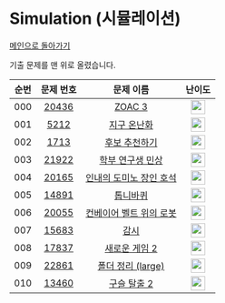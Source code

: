 # Simulation (시뮬레이션)

[메인으로 돌아가기](https://github.com/Alom-codingTest/codingTest-25-1)

기출 문제를 맨 위로 올렸습니다.

| 순번  |                                   문제 번호                                   |                                       문제 이름                                       |                                        난이도                                         |
|:---:|:-------------------------------------------------------------------------:|:---------------------------------------------------------------------------------:|:----------------------------------------------------------------------------------:|
| 000 | <a href="https://www.acmicpc.net/problem/20436" target="_blank">20436</a> |    <a href="https://www.acmicpc.net/problem/20436" target="_blank">ZOAC 3</a>     | <img height="25px" width="25px" src="https://static.solved.ac/tier_small/7.svg"/>  ||
| 001 |  <a href="https://www.acmicpc.net/problem/5212" target="_blank">5212</a>  |     <a href="https://www.acmicpc.net/problem/5212" target="_blank">지구 온난화</a>     | <img height="25px" width="25px" src="https://static.solved.ac/tier_small/9.svg"/>  ||
| 002 |  <a href="https://www.acmicpc.net/problem/1713" target="_blank">1713</a>  |    <a href="https://www.acmicpc.net/problem/1713" target="_blank">후보 추천하기</a>     | <img height="25px" width="25px" src="https://static.solved.ac/tier_small/10.svg"/> ||
| 003 | <a href="https://www.acmicpc.net/problem/21922" target="_blank">21922</a> |   <a href="https://www.acmicpc.net/problem/21922" target="_blank">학부 연구생 민상</a>   | <img height="25px" width="25px" src="https://static.solved.ac/tier_small/11.svg"/> ||
| 004 | <a href="https://www.acmicpc.net/problem/20165" target="_blank">20165</a> | <a href="https://www.acmicpc.net/problem/20165" target="_blank">인내의 도미노 장인 호석</a> | <img height="25px" width="25px" src="https://static.solved.ac/tier_small/11.svg"/> |<a href="./../../solution/simulation/20165" target="_blank">바로 가기</a>|
| 005 | <a href="https://www.acmicpc.net/problem/14891" target="_blank">14891</a> |     <a href="https://www.acmicpc.net/problem/14891" target="_blank">톱니바퀴</a>      | <img height="25px" width="25px" src="https://static.solved.ac/tier_small/11.svg"/> |<a href="./../../solution/simulation/14891" target="_blank">바로 가기</a>|
| 006 | <a href="https://www.acmicpc.net/problem/20055" target="_blank">20055</a> | <a href="https://www.acmicpc.net/problem/20055" target="_blank">컨베이어 벨트 위의 로봇</a> | <img height="25px" width="25px" src="https://static.solved.ac/tier_small/11.svg"/> ||
| 007 | <a href="https://www.acmicpc.net/problem/15683" target="_blank">15683</a> |      <a href="https://www.acmicpc.net/problem/15683" target="_blank">감시</a>       | <img height="25px" width="25px" src="https://static.solved.ac/tier_small/13.svg"/> ||
| 008 | <a href="https://www.acmicpc.net/problem/17837" target="_blank">17837</a> |   <a href="https://www.acmicpc.net/problem/17837" target="_blank">새로운 게임 2</a>    | <img height="25px" width="25px" src="https://static.solved.ac/tier_small/14.svg"/> ||
| 009 | <a href="https://www.acmicpc.net/problem/22861" target="_blank">22861</a> | <a href="https://www.acmicpc.net/problem/22861" target="_blank">폴더 정리 (large)</a> | <img height="25px" width="25px" src="https://static.solved.ac/tier_small/15.svg"/> ||
| 010 | <a href="https://www.acmicpc.net/problem/13460" target="_blank">13460</a> |    <a href="https://www.acmicpc.net/problem/13460" target="_blank">구슬 탈출 2</a>    | <img height="25px" width="25px" src="https://static.solved.ac/tier_small/15.svg"/> ||
